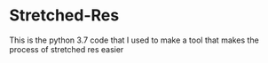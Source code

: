 # Stretched-Res
This is the python 3.7 code that I used to make a tool that makes the process of stretched res easier
